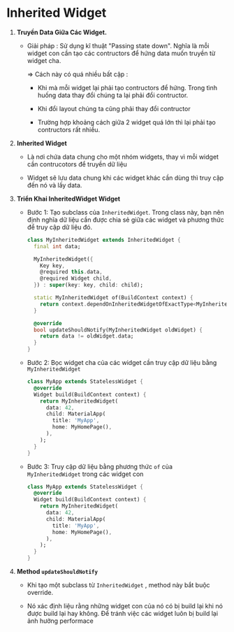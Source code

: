 # Inherited Widget

1. **Truyền Data Giữa Các Widget.**
   
   - Giải pháp : Sử dụng kĩ thuật "Passing state down". Nghĩa là mỗi widget con cần tạo các contructors để hứng data muốn truyền từ widget cha. 
     
     =>  Cách này có quá nhiều bất cập :
     
     - Khi mà mỗi widget lại phải tạo contructors để hứng. Trong tình huống data thay đổi chúng ta lại phải đổi contructor.
     
     - Khi đổi layout chúng ta cũng phải thay đổi contructor
     
     - Trường hợp khoảng cách giữa 2 widget quá lớn thì lại phải tạo contructors rất nhiều.

2. **Inherited Widget**
   
   - Là nơi chứa data chung cho một nhóm widgets, thay vì mỗi widget cần contrucotors để truyền dữ liệu
   
   - Widget sẽ lưu data chung khi các widget khác cần dùng thì truy cập đến nó và lấy data.

3. **Triển Khai InheritedWidget Widget**
   
   - Bước 1: Tạo subclass của `InheritedWidget`. Trong class này, bạn nên định nghĩa dữ liệu cần được chia sẻ giữa các widget và phương thức để truy cập dữ liệu đó.
     
     ```dart
     class MyInheritedWidget extends InheritedWidget {
       final int data;
     
       MyInheritedWidget({
         Key key,
         @required this.data,
         @required Widget child,
       }) : super(key: key, child: child);
     
       static MyInheritedWidget of(BuildContext context) {
         return context.dependOnInheritedWidgetOfExactType<MyInheritedWidget>();
       }
     
       @override
       bool updateShouldNotify(MyInheritedWidget oldWidget) {
         return data != oldWidget.data;
       }
     }
     ```
   
   - Bước 2: Bọc widget cha của các widget cần truy cập dữ liệu bằng `MyInheritedWidget`
     
     ```dart
     class MyApp extends StatelessWidget {
       @override
       Widget build(BuildContext context) {
         return MyInheritedWidget(
           data: 42,
           child: MaterialApp(
             title: 'MyApp',
             home: MyHomePage(),
           ),
         );
       }
     }
     ```
   
   - Bước 3: Truy cập dữ liệu bằng phương thức `of` của `MyInheritedWidget` trong các widget con
     
     ```dart
     class MyApp extends StatelessWidget {
       @override
       Widget build(BuildContext context) {
         return MyInheritedWidget(
           data: 42,
           child: MaterialApp(
             title: 'MyApp',
             home: MyHomePage(),
           ),
         );
       }
     }
     ```

4. **Method  `updateShouldNotify`**
   
   - Khi tạo một subclass từ `InheritedWidget` , method này bắt buộc override.
   
   - Nó xác định liệu rằng những widget con của nó có bị build lại khi nó được build lại hay không. Để tránh việc các widget luôn bị build lại ảnh hưởng performace

    
